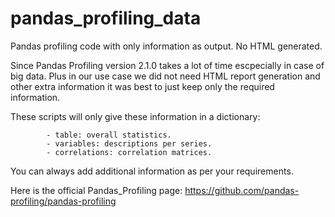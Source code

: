 # pandas_profiling_data
Pandas profiling code with only information as output. No HTML generated.

Since Pandas Profiling version 2.1.0 takes a lot of time escpecially in case of big data. Plus in our use case we did not need HTML report generation and other extra information it was best to just keep only the required information.

These scripts will only give these information in a dictionary:

            - table: overall statistics.
            - variables: descriptions per series.
            - correlations: correlation matrices.

You can always add additional information as per your requirements.

Here is the official Pandas_Profiling page: https://github.com/pandas-profiling/pandas-profiling
